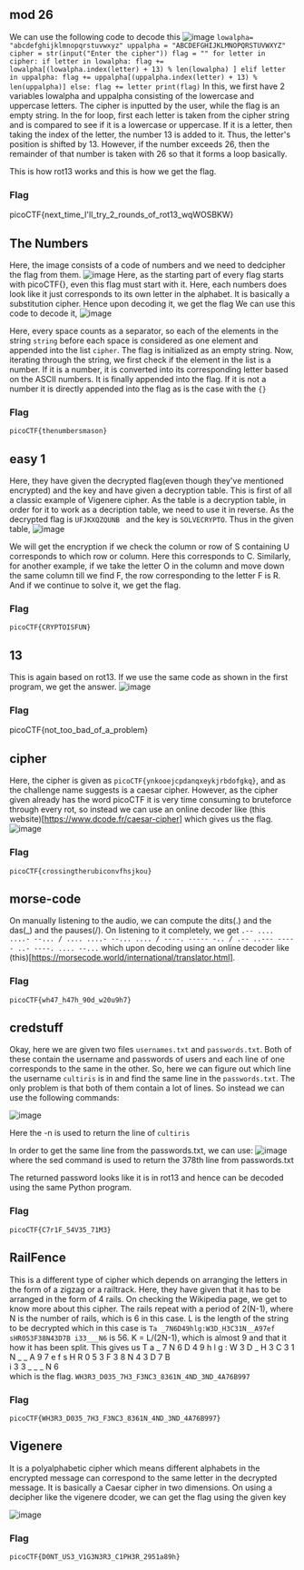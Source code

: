 ## mod 26

We can use the following code to decode this
![image](https://github.com/kua23/picoCTF/assets/61975172/e8138814-dbd2-4888-9a15-6e8c156229ab)
`lowalpha= "abcdefghijklmnopqrstuvwxyz"
uppalpha = "ABCDEFGHIJKLMNOPQRSTUVWXYZ"
cipher = str(input("Enter the cipher"))
flag = ""
for letter in cipher:
    if letter in lowalpha:
        flag += lowalpha[(lowalpha.index(letter) + 13) % len(lowalpha) ]
    elif letter in uppalpha:
        flag += uppalpha[(uppalpha.index(letter) + 13) % len(uppalpha)]
    else:
        flag += letter
print(flag)`
In this, we first have 2 variables lowalpha and uppalpha consisting of the lowercase and uppercase letters. The cipher is inputted by the user, while the flag is an empty string. 
In the for loop, first each letter is taken from the cipher string and is compared to see if it is a lowercase or uppercase. If it is a letter, then taking the index of the letter, the number 13 is added to it. Thus, the letter's position is shifted by 13. However, if the number exceeds 26, then the remainder of that number is taken with 26 so that it forms a loop basically.

This is how rot13 works and this is how we get the flag.

### Flag
picoCTF{next_time_I'll_try_2_rounds_of_rot13_wqWOSBKW}

## The Numbers

Here, the image consists of a code of numbers and we need to dedcipher the flag from them. 
![image](https://github.com/kua23/picoCTF/assets/61975172/97b5986e-9c46-4346-ab07-d830cf5fb57a)
Here, as the starting part of every flag starts with picoCTF{}, even this flag must start with it. Here, each numbers does look like it just corresponds to its own letter in the alphabet. It is basically a substitution cipher. Hence upon decoding it, we get the flag
We can use this code to decode it,
![image](https://github.com/kua23/picoCTF/assets/61975172/43c2a843-b701-4611-93b4-ff11f227f6f5)

Here, every space counts as a separator, so each of the elements in the string `string` before each space is considered as one element and appended into the list `cipher`. The flag is initialized as an empty string. Now, iterating through the string, we first check if the element in the list is a number. If it is a number, it is converted into its corresponding letter based on the ASCII numbers. It is finally appended into the flag. If it is not a number it is directly appended into the flag as is the case with the `{}`


### Flag
`picoCTF{thenumbersmason}`

## easy 1

Here, they have given the decrypted flag(even though they've mentioned encrypted) and the key and have given a decryption table. This is first of all a classic example of Vigenere cipher. As the table is a decryption table, in order for it to work as a decription table, we need to use it in reverse. As the decrypted flag is `UFJKXQZQUNB ` and the key is `SOLVECRYPTO`. Thus in the given table,
![image](https://github.com/kua23/picoCTF/assets/61975172/ff1278cf-0d4b-43ec-84d0-5c11d727c733)

We will get the encryption if we check the column or row of S containing U corresponds to which row or column. Here this corresponds to C. Similarly, for another example, if we take the letter O in the column and move down the same column till we find F, the row corresponding to the letter F is R. And if we continue to solve it, we get the flag. 

### Flag
`picoCTF{CRYPTOISFUN}`

## 13

This is again based on rot13. If we use the same code as shown in the first program, we get the answer.
![image](https://github.com/kua23/picoCTF/assets/61975172/656fdcc8-8105-4314-89d6-1b1f24fd61de)



### Flag

picoCTF{not_too_bad_of_a_problem}

## cipher

Here, the cipher is given as `picoCTF{ynkooejcpdanqxeykjrbdofgkq}`, and as the challenge name suggests is a caesar cipher. However, as the cipher given already has the word picoCTF it is very time consuming to bruteforce through every rot, so instead we can use an online decoder like (this website)[https://www.dcode.fr/caesar-cipher] which gives us the flag. 
![image](https://github.com/kua23/picoCTF/assets/61975172/9eebf85a-60ec-4606-a3a9-8e274bcf3f54)

### Flag
`picoCTF{crossingtherubiconvfhsjkou}`

## morse-code

On manually listening to the audio, we can compute the dits(.) and the das(_) and the pauses(/). On listening to it completely, we get
`.-- .... ....- --... / .... ....- --... .... / ----. ----- -.. / .-- ..--- ----- ..- ----. .... --...` which upon decoding using an online decoder like (this)[https://morsecode.world/international/translator.html].

### Flag
`picoCTF{wh47_h47h_90d_w20u9h7}`

## credstuff

Okay, here we are given two files `usernames.txt` and `passwords.txt`. Both of these contain the username and passwords of users and each line of one corresponds to the same in the other. So, here we can figure out which line the username `cultiris` is in and find the same line in the `passwords.txt`. The only problem is that both of them contain a lot of lines. So instead we can use the following commands:

![image](https://github.com/kua23/picoCTF/assets/61975172/c56d1b26-15ff-4ba7-bf61-4de45fa6d28e)

Here the -n is used to return the line of `cultiris`

In order to get the same line from the passwords.txt, we can use:
![image](https://github.com/kua23/picoCTF/assets/61975172/8a73a972-9b6e-4821-a529-fa3de6c9bc5a)
where the sed command is used to return the 378th line from passwords.txt

The returned password looks like it is in rot13 and hence can be decoded using the same Python program.

### Flag
`picoCTF{C7r1F_54V35_71M3}`

## RailFence

This is a different type of cipher which depends on arranging the letters in the form of a zigzag or a railtrack. Here, they have given that it has to be arranged in the form of 4 rails. On checking the Wikipedia page, we get to know more about this cipher. The rails repeat with a period of 2(N-1), where N is the number of rails, which is 6 in this case. L is the length of the string to be decrypted which in this case is `Ta _7N6D49hlg:W3D_H3C31N__A97ef sHR053F38N43D7B i33___N6`
is 56. K = L/(2N-1), which is almost 9 and that it how it has been split. 
This gives us
T    a           _     7     N     6     D     4     9 
 h   l g   : W   3 D   _ H   3 C   3 1   N _   _ A   9 7
  e f     s   H R   0 5   3 F   3 8   N 4   3 D   7 B   
         i     3     3     _     _     _     N     6    
which is the flag. `WH3R3_D035_7H3_F3NC3_8361N_4ND_3ND_4A76B997`

### Flag
`picoCTF{WH3R3_D035_7H3_F3NC3_8361N_4ND_3ND_4A76B997}`


## Vigenere
It is a polyalphabetic cipher which means different alphabets in the encrypted message can correspond to the same letter in the decrypted message.  It is basically a Caesar cipher in two dimensions. 
On using a decipher like the vigenere dcoder, we can get the flag using the given key



![image](https://github.com/kua23/picoCTF/assets/61975172/82578a2a-626d-4541-a62f-c07cf475f692)

### Flag
`picoCTF{D0NT_US3_V1G3N3R3_C1PH3R_2951a89h}
`





